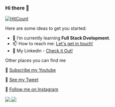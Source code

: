 ### Hi there 👋

[![HitCount](http://hits.dwyl.com/Rooghz/Rooghz.svg)](http://hits.dwyl.com/Rooghz/Rooghz)

Here are some ideas to get you started:

- 🌱 I’m currently learning **Full Stack Dvelopment**.
- 📫 How to reach me: <a href="mailto:ayansaha808@gmail.com">Let's get in touch!</a>
- 💬 My Linkedin - [Check it Out!](https://linkedin.com/in/ayansaha23)

Other places you can find me

🎥 [Subscribe my Youtube](https://www.youtube.com/channel/UC_jGc2me2v_nNAwT2wbIMlw)

🐣 [See my Tweet](https://twitter.com/Evils_Paradise)

🎤 [Follow me on Instagram](https://www.instagram.com/ayan1_2_/)

<a href="https://github.com/anuraghazra/github-readme-stats">
  <img align="center" src="https://github-readme-stats-sigma-five.vercel.app/api/top-langs/?username=rooghz&layout=compact" />
</a>
<a href="https://github.com/anuraghazra/convoychat">
  <img align="center" src="https://github-readme-stats-sigma-five.vercel.app/api?username=rooghz&show_icons=true&theme=radical" />
</a>

